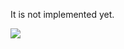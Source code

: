 It is not implemented yet.

![](https://github.com/michalmonday/WiFi-Locator/blob/master/pics/locator_node_with_gps_schematic.jpg)
